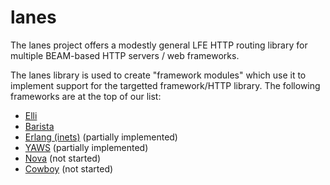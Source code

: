 # lanes

The lanes project offers a modestly general LFE HTTP routing library for multiple BEAM-based HTTP servers / web frameworks.

The lanes library is used to create "framework modules" which use it to implement support for the targetted framework/HTTP library. The following frameworks are at the top of our list:

* [Elli](elli.html)
* [Barista](barista.html)
* [Erlang (inets)](inets.html) (partially implemented)
* [YAWS](yaws.html) (partially implemented)
* [Nova](nova.html) (not started)
* [Cowboy](cowboy.html) (not started)
